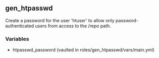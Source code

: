 ## gen_htpasswd

Create a password for the user 'htuser' to allow only password-authenticated users from access to the /repo path.

### Variables
- htpasswd_password (vaulted in roles/gen_htpasswd/vars/main.yml)
